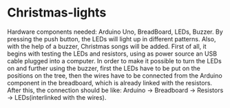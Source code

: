 # Christmas-lights
Hardware components needed: Arduino Uno, BreadBoard, LEDs, Buzzer. By pressing the push button, the LEDs will light up in different patterns. Also, with the help of a buzzer, Christmas songs will be added. First of all, it begins with testing the LEDs and resistors, using as power source an USB cable plugged into a computer. In order to make it possible to turn the LEDs on and further using the buzzer, first the LEDs have to be put on the positions on the tree, then the wires have to be connected from the Arduino component in the breadboard, which is already linked with the resistors. After this, the connection should be like: Arduino -> Breadboard -> Resistors -> LEDs(interlinked with the wires).
